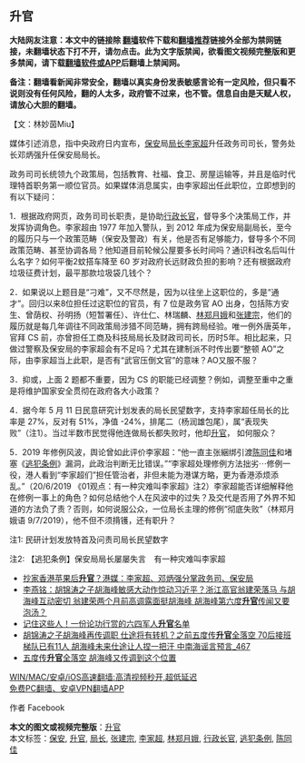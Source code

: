  <h2>升官</h2> <p class="notice"><b>大陆网友注意：本文中的链接除 <a href="https://github.com/bannedbook/fanqiang" >翻墙</a>软件下载和<a href="https://github.com/killgcd/justmysocks/blob/master/README.md">翻墙推荐</a>链接外全部为禁网链接，未翻墙状态下打不开，请勿点击。此为文字版禁闻，欲看图文视频完整版和更多禁闻，请下载<a href="https://github.com/bannedbook/fanqiang">翻墙软件或APP</a>后翻墙上禁闻网。</p><p>备注：翻墙看新闻非常安全，翻墙以真实身份发表敏感言论有一定风险，但只看不说则没有任何风险，翻的人太多，政府管不过来，也不管。信息自由是天赋人权，请放心大胆的翻墙。</b></p>  <div class="entry">  <p>【文：林妙茵Miu】</p> <p>媒体引述消息，指中央政府日内宣布，<a href="https://www.bannedbook.org/bnews/tag/%E4%BF%9D%E5%AE%89/" class="st_tag internal_tag" rel="tag" title="标签 保安 下的日志">保安</a>局<a href="https://www.bannedbook.org/bnews/tag/%E5%B1%80%E9%95%BF/" class="st_tag internal_tag" rel="tag" title="标签 局长 下的日志">局长</a><a href="https://www.bannedbook.org/bnews/tag/%E6%9D%8E%E5%AE%B6%E8%B6%85/" class="st_tag internal_tag" rel="tag" title="标签 李家超 下的日志">李家超</a>升任政务司司长，警务处长邓炳强升任保安局局长。</p> <p>政务司司长统领九个政策局，包括教育、社福、食卫、房屋运输等，并且是临时代理特首职务第一顺位官员。如果媒体消息属实，由李家超出任此职位，立即想到的有以下疑问：</p>  <p>1．根据政府网页，政务司司长职责，是协助<a href="https://www.bannedbook.org/bnews/tag/%e8%a1%8c%e6%94%bf%e9%95%bf%e5%ae%98/" class="st_tag internal_tag" rel="tag" title="标签 行政长官 下的日志">行政长官</a>，督导多个决策局工作，并发挥协调角色。李家超由 1977 年加入警队，到 2012 年成为保安局副局长，至今的履历只与一个政策范畴（保安及警政）有关，他是否有足够能力，督导多个不同政策范畴、甚至协调各局？他知道目前轮候公屋要多长时间吗？通识科改名后叫什么名字？如何平衡2蚊搭车降至 60 岁对政府长远财政负担的影响？还有根据政府垃圾征费计划，最平那款垃圾袋几钱个？</p> <p>2．如果说以上题目是“刁难”，又不尽然是，因为以往坐上这职位的，多是“通才”。回归以来8位担任过这职位的官员，有 7 位是政务官 AO 出身，包括陈方安生、曾荫权、孙明扬（短暂署任）、许仕仁、林瑞麟、<a href="https://www.bannedbook.org/bnews/tag/%e6%9e%97%e9%83%91%e6%9c%88%e5%a8%a5/" class="st_tag internal_tag" rel="tag" title="标签 林郑月娥 下的日志">林郑月娥</a>和<a href="https://www.bannedbook.org/bnews/tag/%E5%BC%A0%E5%BB%BA%E5%AE%97/" class="st_tag internal_tag" rel="tag" title="标签 张建宗 下的日志">张建宗</a>，他们的履历就是每几年调往不同政策局涉猎不同范畴，拥有跨局经验。唯一例外唐英年，官拜 CS 前，亦曾担任工商及科技局局长及财政司司长，历时5年。相比起来，只做过警察及保安局的李家超会有不足吗？尤其在建制派不时传出要“整顿 AO”之际，由李家超当上此职，是否有“武官压倒文官”的意味？AO又服不服？</p> <p>3．抑或，上面 2 题都不重要，因为 CS 的职能已经调整？例如，调整至重中之重是将维护国家安全贯彻在政府各大小政策？</p>  <p>4．据今年 5 月 11 日民意研究计划发表的局长民望数字，支持李家超任局长的比率是 27%，反对有 51%，净值 -24%，排尾二（杨润雄包尾），属“表现失败”（注1）。当过半数市民觉得他连做局长都失败时，他却<a href="https://www.bannedbook.org/bnews/tag/%E5%8D%87%E5%AE%98/" class="st_tag internal_tag" rel="tag" title="标签 升官 下的日志">升官</a>， 如何服众？</p> <p>5．2019 年修例风波，舆论曾如此评价李家超：“他一直主张綑绑引渡<a href="https://www.bannedbook.org/bnews/tag/%e9%99%88%e5%90%8c%e4%bd%b3/" class="st_tag internal_tag" rel="tag" title="标签 陈同佳 下的日志">陈同佳</a>和堵塞《<a href="https://www.bannedbook.org/bnews/tag/%E9%80%83%E7%8A%AF%E6%9D%A1%E4%BE%8B/" class="st_tag internal_tag" rel="tag" title="标签 逃犯条例 下的日志">逃犯条例</a>》漏洞，此政治判断无比错误。”“李家超处理修例方法拙劣⋯修例一役，港人看到“李家超们”担任管治者，非但未能为港谋方略，更为香港添烦添乱。”（20/6/2019 《01观点：有一种灾难叫李家超》注2）李家超能否详细解释他在修例一事上的角色？如何总结他个人在风波中的过失？及交代是否用了外界不知道的方法负了责？否则，如何说服公众，一位局长主理的修例“彻底失败”（林郑月娥语 9/7/2019），他不但不须揹镬，还有职升？</p> <p> 注1: 民研计划发放特首及问责司局长民望数字</p>  <p>注2: 【逃犯条例】保安局局长屡屡失言　有一种灾难叫李家超</p> <ul class='op-related-articles' title='相关阅读'> <li><a href='https://www.bannedbook.org/bnews/worldnews/20210625/1573772.html' target='_blank'>抄家香港苹果后<b>升官</b>？港媒：李家超、邓炳强分掌政务司、保安局</a></li> <li><a href='https://www.bannedbook.org/bnews/comments/20210620/1570592.html' target='_blank'>李燕铭：胡锦涛之子胡海峰敏感大动作惊动习近平？浙江高官翁建荣落马 与胡海峰互动密切 翁建荣两个月前高调露面挺胡海峰 胡海峰第六度<b>升官</b>传闻又要泡汤？</a></li> <li><a href='https://www.bannedbook.org/bnews/lifebaike/20210606/1561371.html' target='_blank'>记住这些人！一份论功行赏的六四军人<b>升官</b>名单</a></li> <li><a href='https://www.bannedbook.org/bnews/comments/20210603/1559253.html' target='_blank'>胡锦涛之子胡海峰再传调职 仕途将有转机？之前五度传<b>升官</b>全落空 70后接班梯队已有11人 胡海峰未来仕途让人捏一把汗 中南海谣言预言_467</a></li> <li><a href='https://www.bannedbook.org/bnews/comments/20210603/1559240.html' target='_blank'>五度传<b>升官</b>全落空 胡海峰又传调到这个位置</a></li> </ul> <p class="texttj"> <a href="https://github.com/bannedbook/fanqiang/wiki/V2ray%E6%9C%BA%E5%9C%BA" target="_blank">WIN/MAC/安卓/iOS高速翻墙:高清视频秒开,超低延迟</a><br/> <a href="https://github.com/bannedbook/fanqiang/wiki/%E7%A6%81%E9%97%BB%E7%BD%91%E5%AE%89%E5%8D%93%E7%BF%BB%E5%A2%99%E6%96%B0%E9%97%BBAPP" target="_blank">免费PC翻墙、安卓VPN翻墙APP</a></p><p>作者 Facebook</p> <a name='sharetosocial'></a>       <div><b>本文的图文或视频完整版</b>：<a href='https://www.bannedbook.org/bnews/comments/20210625/1574250.html'>升官</a></div>  </div><!--END ENTRY--> <div class="postfooter"> <div>本文标签：<a href="https://www.bannedbook.org/bnews/tag/%E4%BF%9D%E5%AE%89/" rel="tag">保安</a>, <a href="https://www.bannedbook.org/bnews/tag/%E5%8D%87%E5%AE%98/" rel="tag">升官</a>, <a href="https://www.bannedbook.org/bnews/tag/%E5%B1%80%E9%95%BF/" rel="tag">局长</a>, <a href="https://www.bannedbook.org/bnews/tag/%E5%BC%A0%E5%BB%BA%E5%AE%97/" rel="tag">张建宗</a>, <a href="https://www.bannedbook.org/bnews/tag/%E6%9D%8E%E5%AE%B6%E8%B6%85/" rel="tag">李家超</a>, <a href="https://www.bannedbook.org/bnews/tag/%e6%9e%97%e9%83%91%e6%9c%88%e5%a8%a5/" rel="tag">林郑月娥</a>, <a href="https://www.bannedbook.org/bnews/tag/%e8%a1%8c%e6%94%bf%e9%95%bf%e5%ae%98/" rel="tag">行政长官</a>, <a href="https://www.bannedbook.org/bnews/tag/%E9%80%83%E7%8A%AF%E6%9D%A1%E4%BE%8B/" rel="tag">逃犯条例</a>, <a href="https://www.bannedbook.org/bnews/tag/%e9%99%88%e5%90%8c%e4%bd%b3/" rel="tag">陈同佳</a></div>  </div><!--END POSTFOOTER--> 
